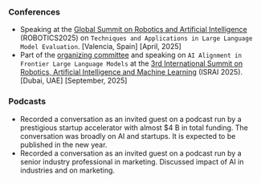 ### Conferences

- Speaking at the [Global Summit on Robotics and Artificial Intelligence](https://robotics.researchconnects.org) (ROBOTICS2025) on `Techniques and Applications in Large Language Model Evaluation`. [Valencia, Spain] [April, 2025]
- Part of the [organizing committee](https://robotics.spectrumconferences.com/committee) and speaking on `AI Alignment in Frontier Large Language Models` at the [3rd International Summit on Robotics, Artificial Intelligence and Machine Learning](https://robotics.spectrumconferences.com) (ISRAI 2025). [Dubai, UAE] [September, 2025]

### Podcasts

- Recorded a conversation as an invited guest on a podcast run by a prestigious startup accelerator with almost $4 B in total funding. The conversation was broadly on AI and startups. It is expected to be published in the new year.
- Recorded a conversation as an invited guest on a podcast run by a senior industry professional in marketing. Discussed impact of AI in industries and on marketing.

<!-- ### Workshops 
### Other -->
